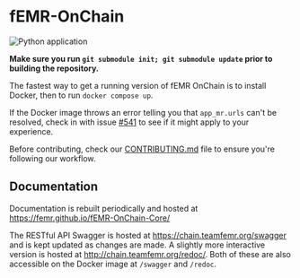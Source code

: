 # fEMR-OnChain
![Python application](https://github.com/FEMR/fEMR-OnChain-Core/workflows/Python%20application/badge.svg)

**Make sure you run `git submodule init; git submodule update` prior to building the repository.**

The fastest way to get a running version of fEMR OnChain is to install Docker, then to run `docker compose up`.

If the Docker image throws an error telling you that `app_mr.urls` can't be resolved, check in with issue [#541](https://github.com/FEMR/fEMR-OnChain-Core/issues/541) to see if it might apply to your experience.

Before contributing, check our [CONTRIBUTING.md](CONTRIBUTING.md) file to ensure you're following our workflow.

## Documentation
Documentation is rebuilt periodically and hosted at https://femr.github.io/fEMR-OnChain-Core/

The RESTful API Swagger is hosted at https://chain.teamfemr.org/swagger and is kept updated as changes are made.
A slightly more interactive version is hosted at http://chain.teamfemr.org/redoc/.
Both of these are also accessible on the Docker image at `/swagger` and `/redoc`.